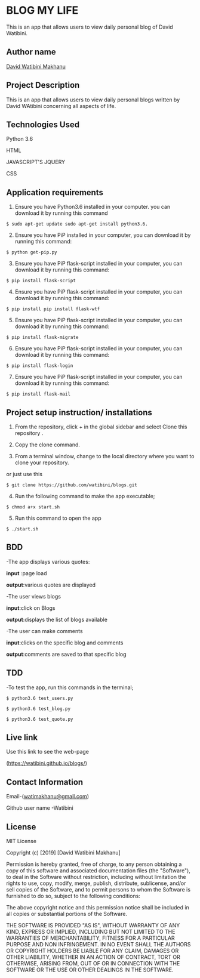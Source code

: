 # BLOG MY LIFE

This is an app that allows users to view daily personal blog of David Watibini.

## Author name

[David Watibini Makhanu](https://github.com)

## Project Description

This is an app that allows users to view daily personal blogs written by David WAtibini concerning all aspects of life.


## Technologies Used

Python 3.6

HTML

JAVASCRIPT'S JQUERY

CSS

## Application requirements

1. Ensure you have Python3.6 installed in your computer. you can download it by running this command

`$ sudo apt-get update sudo apt-get install python3.6.`

2. Ensure you have PiP installed in your computer, you can download it by running this command:

`$ python get-pip.py`

3. Ensure you have PiP flask-script installed in your computer, you can download it by running this command:

`$ pip install flask-script`  

4. Ensure you have PiP flask-script installed in your computer, you can download it by running this command:

`$ pip install pip install flask-wtf `

5. Ensure you have PiP flask-script installed in your computer, you can download it by running this command:

`$ pip install flask-migrate`  

6. Ensure you have PiP flask-script installed in your computer, you can download it by running this command:

`$ pip install flask-login`

7. Ensure you have PiP flask-script installed in your computer, you can download it by running this command:

`$ pip install flask-mail`  

## Project setup instruction/ installations


1. From the repository, click + in the global sidebar and select Clone this repository .

2.  Copy the clone command.

3.  From a terminal window, change to the local directory where you want to clone your repository.

or just use this

`$ git clone https://github.com/watibini/blogs.git`

4. Run the following command to make the app executable;

`$ chmod a+x start.sh`

5. Run this command to open the app

`$ ./start.sh`


## BDD

-The app displays various quotes:

**input** :page load


**output**:various quotes are displayed

-The user views blogs

**input**:click on Blogs


**output**:displays the list of blogs available

-The user can make comments

**input**:clicks on the specific blog and comments


**output**:comments are saved to that specific blog

## TDD

-To test the app, run this commands in the terminal;

`$ python3.6 test_users.py`

`$ python3.6 test_blog.py`

`$ python3.6 test_quote.py`

## Live link

Use this link to see the web-page

(<https://watibini.github.io/blogs/>)

## Contact Information

Email-(watimakhanu@gmail.com)

Github user name -Watibini

## License

MIT License

Copyright (c) [2019] [David Watibini Makhanu]

Permission is hereby granted, free of charge, to any person obtaining a copy
of this software and associated documentation files (the "Software"), to deal
in the Software without restriction, including without limitation the rights
to use, copy, modify, merge, publish, distribute, sublicense, and/or sell
copies of the Software, and to permit persons to whom the Software is
furnished to do so, subject to the following conditions:

The above copyright notice and this permission notice shall be included in all
copies or substantial portions of the Software.

THE SOFTWARE IS PROVIDED "AS IS", WITHOUT WARRANTY OF ANY KIND, EXPRESS OR
IMPLIED, INCLUDING BUT NOT LIMITED TO THE WARRANTIES OF MERCHANTABILITY,
FITNESS FOR A PARTICULAR PURPOSE AND NON INFRINGEMENT. IN NO EVENT SHALL THE
AUTHORS OR COPYRIGHT HOLDERS BE LIABLE FOR ANY CLAIM, DAMAGES OR OTHER
LIABILITY, WHETHER IN AN ACTION OF CONTRACT, TORT OR OTHERWISE, ARISING FROM,
OUT OF OR IN CONNECTION WITH THE SOFTWARE OR THE USE OR OTHER DEALINGS IN THE
SOFTWARE.
